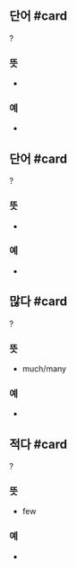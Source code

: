 
## 단어 #card
?
### 뜻
-
### 예
-

## 단어 #card
?
### 뜻
-
### 예
-

## 많다 #card
?
### 뜻
- much/many
### 예
-

## 적다 #card
?
### 뜻
- few
### 예
-
